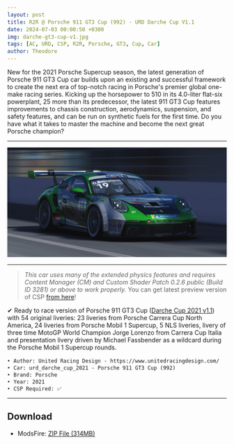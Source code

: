 ```yaml
---
layout: post
title: R2R @ Porsche 911 GT3 Cup (992) - URD Darche Cup V1.1
date: 2024-07-03 00:00:50 +0300
img: darche-gt3-cup-v1.jpg
tags: [AC, URD, CSP, R2R, Porsche, GT3, Cup, Car]
author: Theodore
---
```


New for the 2021 Porsche Supercup season, the latest generation of Porsche 911 GT3 Cup car builds upon an existing and successful framework to create the next era of top-notch racing in Porsche's premier global one-make racing series. Kicking up the horsepower to 510 in its 4.0-liter flat-six powerplant, 25 more than its predecessor, the latest 911 GT3 Cup features improvements to chassis construction, aerodynamics, suspension, and safety features, and can be run on synthetic fuels for the first time. Do you have what it takes to master the machine and become the next great Porsche champion?

___________


<img src="/images/pages/darche-gt3-v1-1.jpg" class="rounded float-left" alt="darche-gt3">

_____


> *This car uses many of the extended physics features and requires Content Manager (CM) and Custom Shader Patch 0.2.6 public (Build ID 3281) or above to work properly.*  You can get latest preview version of CSP [from here](/light-patch-v028-preview.html/)!

✔ Ready to race version of Porsche 911 GT3 Cup ([Darche Cup 2021 v1.1](https://unitedracingdesign.sellfy.store/p/ac-darche-cup-2021)) with 54 original liveries: 23 liveries from Porsche Carrera Cup North America, 24 liveries from Porsche Mobil 1 Supercup, 5 NLS liveries, livery of three time MotoGP World Champion Jorge Lorenzo from Carrera Cup Italia and presentation livery driven by Michael Fassbender as a wildcard during the Porsche Mobil 1 Supercup rounds.

	‣ Author: United Racing Design - https://www.unitedracingdesign.com/
	‣ Car: urd_darche_cup_2021 - Porsche 911 GT3 Cup (992)
	‣ Brand: Porsche
	‣ Year: 2021
	‣ CSP Required: ✅

____

## Download
- ModsFire: [ZIP File (314MB)](https://modsfire.com/KNQm34Gpb3UfRQA)
